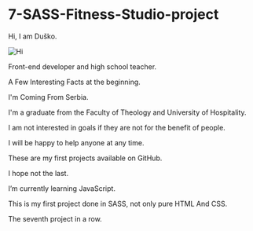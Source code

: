 # 7-SASS-Fitness-Studio-project

Hi, I am Duško.

![Hi](https://github.com/Duskorsl/7-SASS-Fitness-Studio-project/assets/105879280/483028d0-cfae-4396-843e-d6511b136d38)


Front-end developer and high school teacher.

A Few Interesting Facts at the beginning.

I'm Coming From Serbia.

I'm a graduate from the Faculty of Theology and University of Hospitality.

I am not interested in goals if they are not for the benefit of people.

I will be happy to help anyone at any time.

These are my first projects available on GitHub.

I hope not the last.

I’m currently learning JavaScript.

This is my first project done in SASS, not only pure HTML And CSS.

The seventh project in a row.
